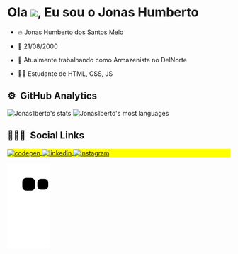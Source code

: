 <h1 align="left">Ola <img src="https://raw.githubusercontent.com/kaueMarques/kaueMarques/master/hi.gif" width="30px">, Eu sou o Jonas Humberto</h1>

- 🔥 Jonas Humberto dos Santos Melo

- 🎉 21/08/2000

- 🔭 Atualmente trabalhando como Armazenista no DelNorte

- 👨‍💻 Estudante de HTML, CSS, JS


## ⚙️ &nbsp;GitHub Analytics

<p align="left">
<img width="530em" src="https://github-readme-stats.vercel.app/api?username=Jonas1berto&show_icons=true&theme=vision-friendly-dark" alt="Jonas1berto's stats"/>
<img width="530em" src="https://github-readme-stats.vercel.app/api/top-langs/?username=Jonas1berto&layout=compact&theme=vision-friendly-dark" alt="Jonas1berto's most languages"/>
</p>

## 👨🏽‍🦲 &nbsp;Social Links

<p align="left" style="background:yellow">
<a href="https://codepen.io/jonas39"_blank">
  <img align="center" src="https://img.shields.io/badge/-Jonas1berto-05122A?style=flat&logo=codepen" alt="codepen"/>
</a>
<a href="https://www.linkedin.com/in/jonas-humberto-879a68233/" target="_blank">
  <img align="center" src="https://img.shields.io/badge/-Jonas1berto-05122A?style=flat&logo=linkedin" alt="linkedin"/>
</a>
<a href="https://www.instagram.com/jonas4475/" target="_blank">
 <img align="center" src="https://img.shields.io/badge/-Jonas1berto-05122A?style=flat&logo=instagram" alt="instagram"/>
</a>
</p>
                                                                                                                     
![Snake animation](https://github.com/rafaballerini/rafaballerini/blob/output/github-contribution-grid-snake.svg)

<!-- Here are some ideas to get you started:

- 🔭 I’m currently working on ...
- 🌱 I’m currently learning ...
- 👯 I’m looking to collaborate on ...
- 🤔 I’m looking for help with ...
- 💬 Ask me about ...
- 📫 How to reach me: ...
- 😄 Pronouns: ...
- ⚡ Fun fact: ...
-->

